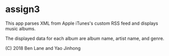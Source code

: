 # assign3
This app parses XML from Apple iTunes's custom RSS feed and displays music albums.

The displayed data for each album are album name, artist name, and genre.

(C) 2018 Ben Lane and Yao Jinhong
